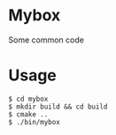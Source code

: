 # Mybox
Some common code

# Usage
```
$ cd mybox
$ mkdir build && cd build
$ cmake ..
$ ./bin/mybox
```
